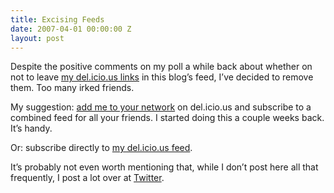```yaml
---
title: Excising Feeds
date: 2007-04-01 00:00:00 Z
layout: post
---
```


Despite the positive comments on my poll a while back about whether on not to leave [my del.icio.us links](http://del.icio.us/al3x) in this blog’s feed, I’ve decided to remove them. Too many irked friends.

My suggestion: [add me to your network](http://del.icio.us/help/network) on del.icio.us and subscribe to a combined feed for all your friends. I started doing this a couple weeks back. It’s handy.

Or: subscribe directly to [my del.icio.us feed](http://del.icio.us/rss/al3x).

It’s probably not even worth mentioning that, while I don’t post here all that frequently, I post a lot over at [Twitter](http://twitter.com/al3x).
